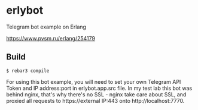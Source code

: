 erlybot
=====

Telegram bot example on Erlang

https://www.pvsm.ru/erlang/254179

Build
-----

    $ rebar3 compile

For using this bot example, you will need to set your own Telegram API Token and IP address:port in erlybot.app.src file. In my test lab this bot was behind nginx, that's why there's no SSL - nginx take care about SSL, and proxied all requests to https://external IP:443 onto http://localhost:7770.
